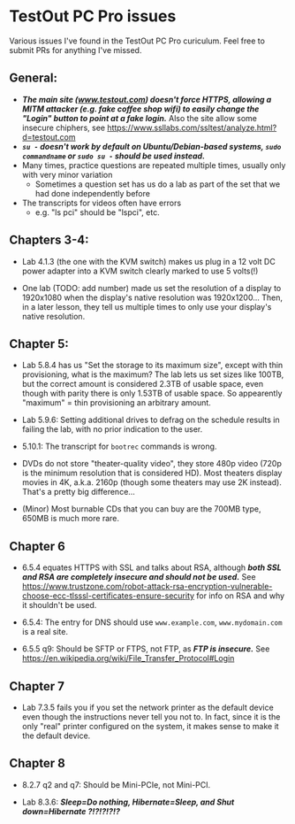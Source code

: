 # TestOut PC Pro issues

Various issues I've found in the TestOut PC Pro curiculum.  Feel free to submit PRs for anything I've missed.

## General:

- __*The main site (www.testout.com) doesn't force HTTPS, allowing a MITM attacker (e.g. fake coffee shop wifi) to easily change the "Login" button to point at a fake login.*__  Also the site allow some insecure chiphers, see https://www.ssllabs.com/ssltest/analyze.html?d=testout.com
- __*`su -` doesn't work by default on Ubuntu/Debian-based systems, `sudo commandname` or `sudo su -` should be used instead.*__
- Many times, practice questions are repeated multiple times, usually only with very minor variation
  - Sometimes a question set has us do a lab as part of the set that we had done independently before
- The transcripts for videos often have errors
  - e.g. "ls pci" should be "lspci", etc.

## Chapters 3-4:

- Lab 4.1.3 (the one with the KVM switch) makes us plug in a 12 volt DC power adapter into a KVM switch clearly marked to use 5 volts(!)

- One lab (TODO: add number) made us set the resolution of a display to 1920x1080 when the display's native resolution was 1920x1200... Then, in a later lesson, they tell us multiple times to only use your display's native resolution.

## Chapter 5:

- Lab 5.8.4 has us "Set the storage to its maximum size", except with thin provisioning, what is the maximum?  The lab lets us set sizes like 100TB, but the correct amount is considered 2.3TB of usable space, even though with parity there is only 1.53TB of usable space.  So appearently "maximum" = thin provisioning an arbitrary amount.

- Lab 5.9.6: Setting additional drives to defrag on the schedule results in failing the lab, with no prior indication to the user.

- 5.10.1: The transcript for `bootrec` commands is wrong.

- DVDs do not store "theater-quality video", they store 480p video (720p is the minimum resolution that is considered HD).  Most theaters display movies in 4K, a.k.a. 2160p (though some theaters may use 2K instead).  That's a pretty big difference...

- (Minor) Most burnable CDs that you can buy are the 700MB type, 650MB is much more rare.

## Chapter 6

- 6.5.4 equates HTTPS with SSL and talks about RSA, although __*both SSL and RSA are completely insecure and should not be used.*__ See https://www.trustzone.com/robot-attack-rsa-encryption-vulnerable-choose-ecc-tlsssl-certificates-ensure-security for info on RSA and why it shouldn't be used.

- 6.5.4: The entry for DNS should use `www.example.com`, `www.mydomain.com` is a real site.

- 6.5.5 q9: Should be SFTP or FTPS, not FTP, as __*FTP is insecure.*__  See https://en.wikipedia.org/wiki/File_Transfer_Protocol#Login

## Chapter 7

- Lab 7.3.5 fails you if you set the network printer as the default device even though the instructions never tell you not to.  In fact, since it is the only "real" printer configured on the system, it makes sense to make it the default device.

## Chapter 8

- 8.2.7 q2 and q7: Should be Mini-PCIe, not Mini-PCI.

- Lab 8.3.6: __*Sleep=Do nothing, Hibernate=Sleep, and Shut down=Hibernate ?!?!?!?!?*__
